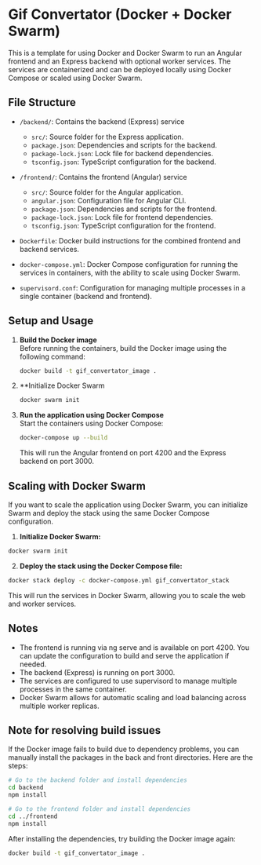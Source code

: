 # Gif Convertator (Docker + Docker Swarm)

This is a template for using Docker and Docker Swarm to run an Angular frontend and an Express backend with optional
worker services. The services are containerized and can be deployed locally using Docker Compose or scaled using Docker
Swarm.

## File Structure

- `/backend/`: Contains the backend (Express) service
    - `src/`: Source folder for the Express application.
    - `package.json`: Dependencies and scripts for the backend.
    - `package-lock.json`: Lock file for backend dependencies.
    - `tsconfig.json`: TypeScript configuration for the backend.

- `/frontend/`: Contains the frontend (Angular) service
    - `src/`: Source folder for the Angular application.
    - `angular.json`: Configuration file for Angular CLI.
    - `package.json`: Dependencies and scripts for the frontend.
    - `package-lock.json`: Lock file for frontend dependencies.
    - `tsconfig.json`: TypeScript configuration for the frontend.

- `Dockerfile`: Docker build instructions for the combined frontend and backend services.
- `docker-compose.yml`: Docker Compose configuration for running the services in containers, with the ability to scale
  using Docker Swarm.
- `supervisord.conf`: Configuration for managing multiple processes in a single container (backend and frontend).

## Setup and Usage

1. **Build the Docker image**  
   Before running the containers, build the Docker image using the following command:

   ```bash
   docker build -t gif_convertator_image .
   ```
2. **Initialize Docker Swarm

   ```bash
   docker swarm init
   ```
4. **Run the application using Docker Compose**  
   Start the containers using Docker Compose:

   ```bash
   docker-compose up --build
   ```
   This will run the Angular frontend on port 4200 and the Express backend on port 3000.

## Scaling with Docker Swarm

If you want to scale the application using Docker Swarm, you can initialize Swarm and deploy the stack using the same
Docker Compose configuration.

1. **Initialize Docker Swarm:**

```bash
docker swarm init
````

2. **Deploy the stack using the Docker Compose file:**

```bash
docker stack deploy -c docker-compose.yml gif_convertator_stack
```

This will run the services in Docker Swarm, allowing you to scale the web and worker services.

## Notes

- The frontend is running via ng serve and is available on port 4200. You can update the configuration to build and serve the application if needed.
- The backend (Express) is running on port 3000.
- The services are configured to use supervisord to manage multiple processes in the same container.
- Docker Swarm allows for automatic scaling and load balancing across multiple worker replicas.

## Note for resolving build issues

If the Docker image fails to build due to dependency problems, you can manually install the packages in the back and
front directories. Here are the steps:

```bash
# Go to the backend folder and install dependencies
cd backend
npm install

# Go to the frontend folder and install dependencies
cd ../frontend
npm install
```
After installing the dependencies, try building the Docker image again:
```bash
docker build -t gif_convertator_image .
```
